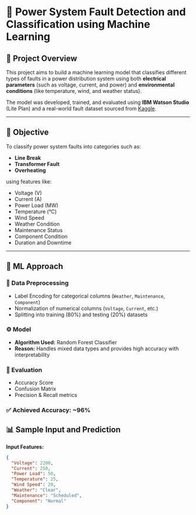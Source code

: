 # 🔌 Power System Fault Detection and Classification using Machine Learning

## 📌 Project Overview

This project aims to build a machine learning model that classifies different types of faults in a power distribution system using both **electrical parameters** (such as voltage, current, and power) and **environmental conditions** (like temperature, wind, and weather status).

The model was developed, trained, and evaluated using **IBM Watson Studio** (Lite Plan) and a real-world fault dataset sourced from [Kaggle](https://www.kaggle.com/datasets/ziya07/power-system-faults-dataset).

---

## 🎯 Objective

To classify power system faults into categories such as:
- **Line Break**
- **Transformer Fault**
- **Overheating**

using features like:
- Voltage (V)
- Current (A)
- Power Load (MW)
- Temperature (°C)
- Wind Speed
- Weather Condition
- Maintenance Status
- Component Condition
- Duration and Downtime

---

## 🧠 ML Approach

### 🔎 Data Preprocessing
- Label Encoding for categorical columns (`Weather`, `Maintenance`, `Component`)
- Normalization of numerical columns (`Voltage`, `Current`, etc.)
- Splitting into training (80%) and testing (20%) datasets

### ⚙️ Model
- **Algorithm Used:** Random Forest Classifier
- **Reason:** Handles mixed data types and provides high accuracy with interpretability

### 🧪 Evaluation
- Accuracy Score
- Confusion Matrix
- Precision & Recall metrics

### ✅ Achieved Accuracy: ~96%

## 📊 Sample Input and Prediction

**Input Features:**  
```json
{
  "Voltage": 2200,
  "Current": 250,
  "Power Load": 50,
  "Temperature": 25,
  "Wind Speed": 20,
  "Weather": "Clear",
  "Maintenance": "Scheduled",
  "Component": "Normal"
}
